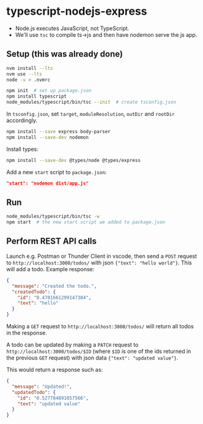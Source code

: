 # typescript-nodejs-express

- Node.js executes JavaScript, not TypeScript.
- We'll use `tsc` to compile ts->js and then have nodemon serve the js app.

## Setup (this was already done)

```bash
nvm install --lts
nvm use --lts
node -v > .nvmrc
```

```bash
npm init  # set up package.json
npm install typescript
node_modules/typescript/bin/tsc --init  # create tsconfig.json
```

In `tsconfig.json`, set `target`, `moduleResolution`, `outDir` and `rootDir` accordingly.

```bash
npm install --save express body-parser
npm install --save-dev nodemon
```

Install types:

```bash
npm install --save-dev @types/node @types/express
```

Add a new `start` script to `package.json`:

```json
"start": "nodemon dist/app.js"
```

## Run

```bash
node_modules/typescript/bin/tsc -w
npm start  # the new start script we added to package.json
```

## Perform REST API calls

Launch e.g. Postman or Thunder Client in vscode, then send a `POST` request to `http://localhost:3000/todos/` with json `{"text": "hello world"}`. This will add a todo. Example response:

```json
{
  "message": "Created the todo.",
  "createdTodo": {
    "id": "0.4701661299147384",
    "text": "hello"
  }
}
```

Making a `GET` request to `http://localhost:3000/todos/` will return all todos in the response.

A todo can be updated by making a `PATCH` request to `http://localhost:3000/todos/$ID` (where `$ID` is one of the ids returned in the previous `GET` request) with json data `{"text": "updated value"}`.

This would return a response such as:

```json
{
  "message": "Updated!",
  "updatedTodo": {
    "id": "0.527784891057566",
    "text": "updated value"
  }
}
```
